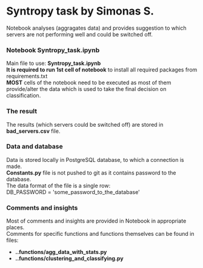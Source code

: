 # Syntropy task by Simonas S.

Notebook analyses (aggragates data) and provides suggestion to which servers are not performing well and could be switched off.

### Notebook Syntropy_task.ipynb
Main file to use: <b>Syntropy_task.ipynb</b><br />
<b>It is required to run 1st cell of notebook</b> to install all required packages from requirements.txt<br />
<b>MOST</b> cells of the notebook need to be executed as most of them provide/alter the data which is used to take the final decision on classification.<br />


### The result
The results (which servers could be switched off) are stored in <b>bad_servers.csv</b> file. <br/>


### Data and database
Data is stored locally in PostgreSQL database, to which a connection is made.<br />
<b>Constants.py</b> file is not pushed to git as it contains password to the database. <br />
The data format of the file is a single row:<br />
DB_PASSWORD = 'some_password_to_the_database'<br />


### Comments and insights
Most of comments and insights are provided in Notebook in appropriate places. <br />
Comments for specific functions and functions themselves can be found in files:
* <b>..functions/agg_data_with_stats.py</b>
* <b>..functions/clustering_and_classifying.py</b>
